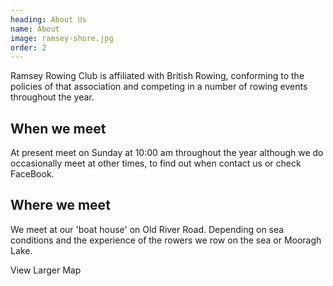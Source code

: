 ```yaml
---
heading: About Us
name: About
image: ramsey-shore.jpg
order: 2
---
```


Ramsey Rowing Club is affiliated with British Rowing, conforming to the 
policies of that association and competing in a number of rowing events 
throughout the year.

## When we meet
At present meet on Sunday at 10:00 am throughout the year although we do 
occasionally meet at other times, to find out when contact us or check 
FaceBook.

## Where we meet
We meet at our 'boat house' on Old River Road. Depending on sea conditions and 
the experience of the rowers we row on the sea or Mooragh Lake.

View Larger Map
